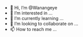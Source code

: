 - 👋 Hi, I’m @Wanangeye
- 👀 I’m interested in ...
- 🌱 I’m currently learning ...
- 💞️ I’m looking to collaborate on ...
- 📫 How to reach me ...

<!---
Wanangeye/Wanangeye is a ✨ special ✨ repository because its `README.md` (this file) appears on your GitHub profile.
You can click the Preview link to take a look at your changes.
--->
